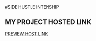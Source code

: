 #SIDE HUSTLE INTENSHIP

## MY PROJECT HOSTED LINK

[PREVIEW  HOST LINK](https://peacepac.github.io/Color-flipper/)

